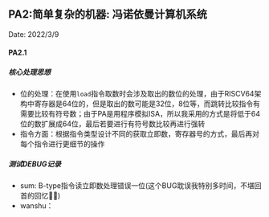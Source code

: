 ## PA2:简单复杂的机器: 冯诺依曼计算机系统

Date:	2022/3/9

#### PA2.1

##### 核心处理思想

* 位的处理：在使用`load`指令取数时会涉及取出的数位的处理，由于RISCV64架构中寄存器是64位的，但是取出的数可能是32位，8位等，而跳转比较指令有需要比较有符号数；由于PA是用程序模拟ISA，所以我采用的方式是将低于64位的数扩展成64位，最后若要进行有符号数比较再进行强转
* 指令方面：根据指令类型设计不同的获取立即数，寄存器号的方式，最后再对每个指令进行更细节的操作

##### 测试DEBUG记录

* sum:	B-type指令读立即数处理错误一位(这个BUG耽误我特别多时间，不堪回首的回忆🤦‍♀️)
* wanshu：

